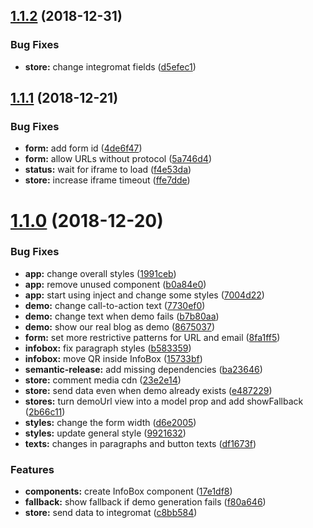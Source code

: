 ## [1.1.2](https://github.com/frontity/instademo.frontity.io/compare/v1.1.1...v1.1.2) (2018-12-31)


### Bug Fixes

* **store:** change integromat fields ([d5efec1](https://github.com/frontity/instademo.frontity.io/commit/d5efec1))

## [1.1.1](https://github.com/frontity/autodemos/compare/v1.1.0...v1.1.1) (2018-12-21)


### Bug Fixes

* **form:** add form id ([4de6f47](https://github.com/frontity/autodemos/commit/4de6f47))
* **form:** allow URLs without protocol ([5a746d4](https://github.com/frontity/autodemos/commit/5a746d4))
* **status:** wait for iframe to load ([f4e53da](https://github.com/frontity/autodemos/commit/f4e53da))
* **store:** increase iframe timeout ([ffe7dde](https://github.com/frontity/autodemos/commit/ffe7dde))

# [1.1.0](https://github.com/frontity/autodemos/compare/v1.0.0...v1.1.0) (2018-12-20)


### Bug Fixes

* **app:** change overall styles ([1991ceb](https://github.com/frontity/autodemos/commit/1991ceb))
* **app:** remove unused component ([b0a84e0](https://github.com/frontity/autodemos/commit/b0a84e0))
* **app:** start using inject and change some styles ([7004d22](https://github.com/frontity/autodemos/commit/7004d22))
* **demo:** change call-to-action text ([7730ef0](https://github.com/frontity/autodemos/commit/7730ef0))
* **demo:** change text when demo fails ([b7b80aa](https://github.com/frontity/autodemos/commit/b7b80aa))
* **demo:** show our real blog as demo ([8675037](https://github.com/frontity/autodemos/commit/8675037))
* **form:** set more restrictive patterns for URL and email ([8fa1ff5](https://github.com/frontity/autodemos/commit/8fa1ff5))
* **infobox:** fix paragraph styles ([b583359](https://github.com/frontity/autodemos/commit/b583359))
* **infobox:** move QR inside InfoBox ([15733bf](https://github.com/frontity/autodemos/commit/15733bf))
* **semantic-release:** add missing dependencies ([ba23646](https://github.com/frontity/autodemos/commit/ba23646))
* **store:** comment media cdn ([23e2e14](https://github.com/frontity/autodemos/commit/23e2e14))
* **store:** send data even when demo already exists ([e487229](https://github.com/frontity/autodemos/commit/e487229))
* **stores:** turn demoUrl view into a model prop and add showFallback ([2b66c11](https://github.com/frontity/autodemos/commit/2b66c11))
* **styles:** change the form width ([d6e2005](https://github.com/frontity/autodemos/commit/d6e2005))
* **styles:** update general style ([9921632](https://github.com/frontity/autodemos/commit/9921632))
* **texts:** changes in paragraphs and button texts ([df1673f](https://github.com/frontity/autodemos/commit/df1673f))


### Features

* **components:** create InfoBox component ([17e1df8](https://github.com/frontity/autodemos/commit/17e1df8))
* **fallback:** show fallback if demo generation fails ([f80a646](https://github.com/frontity/autodemos/commit/f80a646))
* **store:** send data to integromat ([c8bb584](https://github.com/frontity/autodemos/commit/c8bb584))
